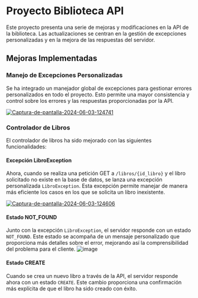 # Proyecto Biblioteca API

Este proyecto presenta una serie de mejoras y modificaciones en la API de la biblioteca. Las actualizaciones se centran en la gestión de excepciones personalizadas y en la mejora de las respuestas del servidor.

## Mejoras Implementadas

### Manejo de Excepciones Personalizadas

Se ha integrado un manejador global de excepciones para gestionar errores personalizados en todo el proyecto. Esto permite una mayor consistencia y control sobre los errores y las respuestas proporcionadas por la API.

<a href='https://postimages.org/' target='_blank'><img src='https://i.postimg.cc/9Q66mn5h/Captura-de-pantalla-2024-06-03-124741.png' border='0' alt='Captura-de-pantalla-2024-06-03-124741'/></a>

### Controlador de Libros

El controlador de libros ha sido mejorado con las siguientes funcionalidades:

#### Excepción LibroException

Ahora, cuando se realiza una petición GET a `/libros/{id_libro}` y el libro solicitado no existe en la base de datos, se lanza una excepción personalizada `LibroException`. Esta excepción permite manejar de manera más eficiente los casos en los que se solicita un libro inexistente.

<a href='https://postimages.org/' target='_blank'><img src='https://i.postimg.cc/NMgPLhdW/Captura-de-pantalla-2024-06-03-124606.png' border='0' alt='Captura-de-pantalla-2024-06-03-124606'/></a>

#### Estado NOT_FOUND

Junto con la excepción `LibroException`, el servidor responde con un estado `NOT_FOUND`. Este estado se acompaña de un mensaje personalizado que proporciona más detalles sobre el error, mejorando así la comprensibilidad del problema para el cliente.
![image](https://github.com/LuisOrdenana/APILIBROEXCP/assets/170282412/02b9036f-e752-4834-9ba6-51e9c8d0987d)

#### Estado CREATE

Cuando se crea un nuevo libro a través de la API, el servidor responde ahora con un estado `CREATE`. Este cambio proporciona una confirmación más explícita de que el libro ha sido creado con éxito.
